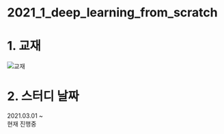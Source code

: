 # 2021_1_deep_learning_from_scratch

# 1. 교재
![교재](https://user-images.githubusercontent.com/59727902/111059871-0961ad80-84dc-11eb-96f3-81bc475e675a.PNG) <br>

# 2. 스터디 날짜 <br>
2021.03.01 ~ <br>
현재 진행중
